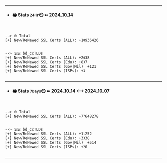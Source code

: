 

---
- #### 🖨️ **Stats** `24Hr`⏲️ ➼ 2024_10_14
```console


--> 🌐 Total
[+] New/ReNewed SSL Certs (ALL): +18936426


--> 🇧🇩 bd_ccTLDs
[+] New/ReNewed SSL Certs (ALL): +2638
[+] New/ReNewed SSL Certs (Edu): +837
[+] New/ReNewed SSL Certs (Gov|Mil): +121
[+] New/ReNewed SSL Certs (ISPs): +3


```

---
- #### 🖨️ **Stats** `7Days`⏲️ ➼ 2024_10_14 <--> 2024_10_07
```console


--> 🌐 Total
[+] New/ReNewed SSL Certs (ALL): +77648278


--> 🇧🇩 bd_ccTLDs
[+] New/ReNewed SSL Certs (ALL): +11252
[+] New/ReNewed SSL Certs (Edu): +3338
[+] New/ReNewed SSL Certs (Gov|Mil): +514
[+] New/ReNewed SSL Certs (ISPs): +20


```

---

